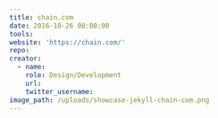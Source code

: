 ```yaml
---
title: chain.com
date: 2016-10-26 00:00:00
tools:
website: 'https://chain.com/'
repo:
creator:
  - name:
    role: Design/Development
    url:
    twitter_username:
image_path: /uploads/showcase-jekyll-chain-com.png
---
```



